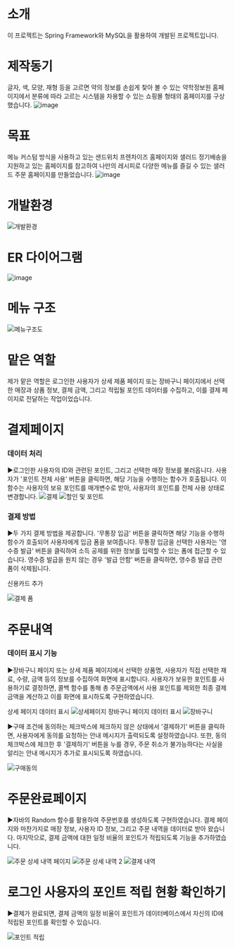 # 소개
이 프로젝트는 Spring Framework와 MySQL을 활용하여 개발된 프로젝트입니다.

# 제작동기
글자, 색, 모양, 재형 등을 고르면 약의 정보를 손쉽게 찾아 볼 수 있는 약학정보원 홈페이지에서 분류에 따라 고르는
시스템을 차용할 수 있는 쇼핑몰 형태의 홈페이지를 구상했습니다.
![image](https://github.com/jiyooya/TIM/assets/127083635/a4c6707b-e926-4f9a-917d-8941ad519353)

# 목표
메뉴 커스텀 방식을 사용하고 있는 샌드위치 프렌차이즈 홈페이지와 샐러드 정기배송을 지원하고 있는 홈페이지를 참고하여 나만의 레시피로 다양한 메뉴를 즐길 수 있는 샐러드 주문 홈페이지를 만들었습니다.
![image](https://github.com/jiyooya/TIM/assets/127083635/bd6a8bd2-c3f0-4e77-9a46-da84b0a16950)

# 개발환경
![개발환경](https://github.com/jiyooya/TIM/assets/127083635/4e0e358d-66fd-4bf1-9341-4bd740207834)

# ER 다이어그램
![image](https://github.com/jiyooya/TIM/assets/127083635/a7926940-a2c0-440e-b096-d9f452f72f5a)

# 메뉴 구조
![메뉴구조도](https://github.com/jiyooya/TIM/assets/127083635/a55e6c78-d3dd-4d31-93f1-3d4951fd206f)

# 맡은 역할
제가 맡은 역할은 로그인한 사용자가 상세 제품 페이지 또는 장바구니 페이지에서 선택한 매장과 상품 정보, 결제 금액, 그리고 적립될 포인트 데이터를 수집하고, 이를 결제 페이지로 전달하는 작업이었습니다.

# 결제페이지
### 데이터 처리
▶로그인한 사용자의 ID와 관련된 포인트, 그리고 선택한 매장 정보를 불러옵니다. 사용자가 '포인트 전체 사용' 버튼을 클릭하면, 해당 기능을 수행하는 함수가 호출됩니다. 이 함수는 사용자의 보유 포인트를 매개변수로 받아, 사용자의 포인트를 전체 사용 상태로 변경합니다.
![결제](https://github.com/jiyooya/TIM/assets/127083635/37a318d2-c855-4508-bd64-e84e4788b6d4)
![할인 및 포인트](https://github.com/jiyooya/TIM/assets/127083635/1f150935-dbc7-4f2f-8539-f108180db195)


### 결제 방법
▶두 가지 결제 방법을 제공합니다. '무통장 입금' 버튼을 클릭하면 해당 기능을 수행하 함수가 호출되어 사용자에게 입금 폼을 보여줍니다. 무통장 입금을 선택한 사용자는 '영수증 발급' 버튼을 클릭하여 소득 공제를 위한 정보를 입력할 수 있는 폼에 접근할 수 있습니다. 영수증 발급을 원치 않는 경우 '발급 안함' 버튼을 클릭하면, 영수증 발급 관련 폼이 삭제됩니다.

신용카드 추가

![결제 폼](https://github.com/jiyooya/TIM/assets/127083635/f657f464-da9b-4cfe-8282-4a0fca82bfe7)

# 주문내역
### 데이터 표시 기능
▶장바구니 페이지 또는 상세 제품 페이지에서 선택한 상품명, 사용자가 직접 선택한 재료, 수량, 금액 등의 정보를 수집하여 화면에 표시합니다. 사용자가 보유한 포인트를 사용하기로 결정하면, 콜백 함수를 통해 총 주문금액에서 사용 포인트를 제외한 최종 결제금액을 계산하고 이를 화면에 표시하도록 구현하였습니다.

상세 페이지 데이터 표시
![상세페이지](https://github.com/jiyooya/TIM/assets/127083635/a2fa4b95-1f20-45bc-8368-dabec8d35fbb)
장바구니 페이지 데이터 표시
![장바구니](https://github.com/jiyooya/TIM/assets/127083635/71cb7287-af8f-419e-8b3a-b26a0fcee8e8)

▶구매 조건에 동의하는 체크박스에 체크하지 않은 상태에서 '결제하기' 버튼을 클릭하면, 사용자에게 동의를 요청하는 안내 메시지가 출력되도록 설정하였습니다. 또한, 동의 체크박스에 체크한 후 '결제하기' 버튼을 누를 경우, 주문 취소가 불가능하다는 사실을 알리는 안내 메시지가 추가로 표시되도록 하였습니다.

![구매동의](https://github.com/jiyooya/TIM/assets/127083635/b447afa0-9c42-43fb-99ea-6a041a82c3be)


# 주문완료페이지
▶자바의 Random 함수를 활용하여 주문번호를 생성하도록 구현하였습니다. 결제 페이지와 마찬가지로 매장 정보, 사용자 ID 정보, 그리고 주문 내역을 데이터로 받아 왔습니다. 마지막으로, 결제 금액에 대한 일정 비율의 포인트가 적립되도록 기능을 추가하였습니다.

![주문 상세 내역 페이지](https://github.com/jiyooya/TIM/assets/127083635/8491a0ef-a9ca-4a0d-8825-6288ec66020b)
![주문 상세 내역 2](https://github.com/jiyooya/TIM/assets/127083635/0593b41e-d9b7-4a54-826c-54359264802a)
![결제 내역](https://github.com/jiyooya/TIM/assets/127083635/1859e8f4-1fdc-424d-83e9-172853c89ff4)


# 로그인 사용자의 포인트 적립 현황 확인하기
▶결제가 완료되면, 결제 금액의 일정 비율이 포인트가 데이터베이스에서 자신의 ID에 적립된 포인트를 확인할 수 있습니다.

![포인트 적립](https://github.com/jiyooya/TIM/assets/127083635/1b873034-c833-4867-92d2-aa87fcc4d217)





